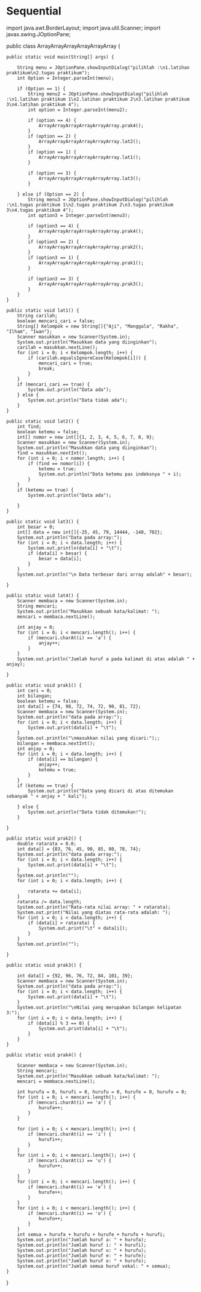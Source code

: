 # Sequential
import java.awt.BorderLayout;
import java.util.Scanner;
import javax.swing.JOptionPane;


public class ArrayArrayArrayArrayArrayArray {

   
    public static void main(String[] args) {

        String menu = JOptionPane.showInputDialog("pilihlah :\n1.latihan praktikum\n2.tugas praktikum");
        int Option = Integer.parseInt(menu);

        if (Option == 1) {
            String menu2 = JOptionPane.showInputDialog("pilihlah :\n1.latihan praktikum 1\n2.latihan praktikum 2\n3.latihan praktikum 3\n4.latihan praktikum 4");
            int option = Integer.parseInt(menu2);

            if (option == 4) {
                ArrayArrayArrayArrayArrayArray.prak4();
            }
            if (option == 2) {
                ArrayArrayArrayArrayArrayArray.lat2();
            }
            if (option == 1) {
                ArrayArrayArrayArrayArrayArray.lat1();
            }

            if (option == 3) {
                ArrayArrayArrayArrayArrayArray.lat3();
            }

        } else if (Option == 2) {
            String menu3 = JOptionPane.showInputDialog("pilihlah :\n1.tugas praktikum 1\n2.tugas praktikum 2\n3.tugas praktikum 3\n4.tugas praktikum 4");
            int option3 = Integer.parseInt(menu3);

            if (option3 == 4) {
                ArrayArrayArrayArrayArrayArray.prak4();
            }
            if (option3 == 2) {
                ArrayArrayArrayArrayArrayArray.prak2();
            }
            if (option3 == 1) {
                ArrayArrayArrayArrayArrayArray.prak1();
            }

            if (option3 == 3) {
                ArrayArrayArrayArrayArrayArray.prak3();
            }
        }
    }

    public static void lat1() {
        String carilah;
        boolean mencari_cari = false;
        String[] Kelompok = new String[]{"Aji", "Manggala", "Rakha", "Ilham", "Iwan"};
        Scanner masukkan = new Scanner(System.in);
        System.out.println("Masukkan data yang diinginkan");
        carilah = masukkan.nextLine();
        for (int i = 0; i < Kelompok.length; i++) {
            if (carilah.equalsIgnoreCase(Kelompok[i])) {
                mencari_cari = true;
                break;
            }
        }
        if (mencari_cari == true) {
            System.out.println("Data ada");
        } else {
            System.out.println("Data tidak ada");
        }
    }

    public static void lat2() {
        int find;
        boolean ketemu = false;
        int[] nomor = new int[]{1, 2, 3, 4, 5, 6, 7, 8, 9};
        Scanner masukkan = new Scanner(System.in);
        System.out.println("Masukkan data yang diinginkan");
        find = masukkan.nextInt();
        for (int i = 0; i < nomor.length; i++) {
            if (find == nomor[i]) {
                ketemu = true;
                System.out.println("Data ketemu pas indeksnya " + i);
            }
        }
        if (ketemu == true) {
            System.out.println("Data ada");

        }
    }

    public static void lat3() {
        int besar = 0;
        int[] data = new int[]{-25, 45, 79, 14444, -140, 702};
        System.out.println("Data pada array:");
        for (int i = 0; i < data.length; i++) {
            System.out.println(data[i] + "\t");
            if (data[i] > besar) {
                besar = data[i];
            }
        }
        System.out.println("\n Data terbesar dari array adalah" + besar);

    }

    public static void lat4() {
        Scanner membaca = new Scanner(System.in);
        String mencari;
        System.out.println("Masukkan sebuah kata/kalimat: ");
        mencari = membaca.nextLine();

        int anjay = 0;
        for (int i = 0; i < mencari.length(); i++) {
            if (mencari.charAt(i) == 'a') {
                anjay++;
            }
        }
        System.out.println("Jumlah huruf a pada kalimat di atas adalah " + anjay);

    }

    public static void prak1() {
        int cari = 0;
        int bilangan;
        boolean ketemu = false;
        int data[] = {74, 98, 72, 74, 72, 90, 81, 72};
        Scanner membaca = new Scanner(System.in);
        System.out.println("data pada array:");
        for (int i = 0; i < data.length; i++) {
            System.out.print(data[i] + "\t");
        }
        System.out.println("\nmasukkan nilai yang dicari:");;
        bilangan = membaca.nextInt();
        int anjay = 0;
        for (int i = 0; i < data.length; i++) {
            if (data[i] == bilangan) {
                anjay++;
                ketemu = true;
            }
        }
        if (ketemu == true) {
            System.out.println("Data yang dicari di atas ditemukan sebanyak " + anjay + " kali");

        } else {
            System.out.println("Data tidak ditemukan!");
        }

    }

    public static void prak2() {
        double ratarata = 0.0;
        int data[] = {83, 76, 45, 90, 85, 80, 78, 74};
        System.out.println("data pada array:");
        for (int i = 0; i < data.length; i++) {
            System.out.print(data[i] + "\t");
        }
        System.out.println("");
        for (int i = 0; i < data.length; i++) {

            ratarata += data[i];
        }
        ratarata /= data.length;
        System.out.println("Rata-rata nilai array: " + ratarata);
        System.out.print("Nilai yang diatas rata-rata adalah: ");
        for (int i = 0; i < data.length; i++) {
            if (data[i] > ratarata) {
                System.out.print("\t" + data[i]);
            }
        }
        System.out.println("");

    }

    public static void prak3() {

        int data[] = {92, 96, 76, 72, 84, 101, 39};
        Scanner membaca = new Scanner(System.in);
        System.out.println("data pada array:");
        for (int i = 0; i < data.length; i++) {
            System.out.print(data[i] + "\t");
        }
        System.out.println("\nNilai yang merupakan bilangan kelipatan 3:");
        for (int i = 0; i < data.length; i++) {
            if (data[i] % 3 == 0) {
                System.out.print(data[i] + "\t");
            }
        }
    }

    public static void prak4() {

        Scanner membaca = new Scanner(System.in);
        String mencari;
        System.out.println("Masukkan sebuah kata/kalimat: ");
        mencari = membaca.nextLine();

        int hurufa = 0, hurufi = 0, hurufu = 0, hurufe = 0, hurufo = 0;
        for (int i = 0; i < mencari.length(); i++) {
            if (mencari.charAt(i) == 'a') {
                hurufa++;
            }
        }

        for (int i = 0; i < mencari.length(); i++) {
            if (mencari.charAt(i) == 'i') {
                hurufi++;
            }
        }
        for (int i = 0; i < mencari.length(); i++) {
            if (mencari.charAt(i) == 'u') {
                hurufu++;
            }
        }
        for (int i = 0; i < mencari.length(); i++) {
            if (mencari.charAt(i) == 'e') {
                hurufe++;
            }
        }
        for (int i = 0; i < mencari.length(); i++) {
            if (mencari.charAt(i) == 'o') {
                hurufo++;
            }
        }
        int semua = hurufa + hurufu + hurufe + hurufo + hurufi;
        System.out.println("Jumlah huruf a: " + hurufa);
        System.out.println("Jumlah huruf i: " + hurufi);
        System.out.println("Jumlah huruf u: " + hurufu);
        System.out.println("Jumlah huruf e: " + hurufe);
        System.out.println("Jumlah huruf o: " + hurufo);
        System.out.println("Jumlah semua huruf vokal: " + semua);
    }
}

